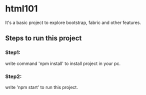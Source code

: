 # html101
It's a basic project to explore bootstrap, fabric and other features.

## Steps to run this project

### Step1: 
write command 'npm install' to install project in your pc.
### Step2:
write 'npm start' to run this project.